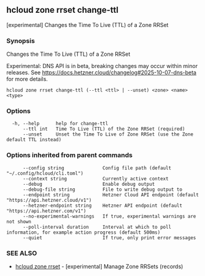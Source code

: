 ## hcloud zone rrset change-ttl

[experimental] Changes the Time To Live (TTL) of a Zone RRSet

### Synopsis

Changes the Time To Live (TTL) of a Zone RRSet

Experimental: DNS API is in beta, breaking changes may occur within minor releases.
See https://docs.hetzner.cloud/changelog#2025-10-07-dns-beta for more details.


```
hcloud zone rrset change-ttl (--ttl <ttl> | --unset) <zone> <name> <type>
```

### Options

```
  -h, --help      help for change-ttl
      --ttl int   Time To Live (TTL) of the Zone RRSet (required)
      --unset     Unset the Time To Live of Zone RRSet (use the Zone default TTL instead)
```

### Options inherited from parent commands

```
      --config string              Config file path (default "~/.config/hcloud/cli.toml")
      --context string             Currently active context
      --debug                      Enable debug output
      --debug-file string          File to write debug output to
      --endpoint string            Hetzner Cloud API endpoint (default "https://api.hetzner.cloud/v1")
      --hetzner-endpoint string    Hetzner API endpoint (default "https://api.hetzner.com/v1")
      --no-experimental-warnings   If true, experimental warnings are not shown
      --poll-interval duration     Interval at which to poll information, for example action progress (default 500ms)
      --quiet                      If true, only print error messages
```

### SEE ALSO

* [hcloud zone rrset](hcloud_zone_rrset.md)	 - [experimental] Manage Zone RRSets (records)

